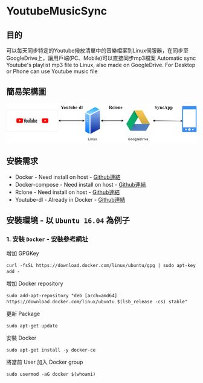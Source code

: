 # YoutubeMusicSync

## 目的
可以每天同步特定的Youtube撥放清單中的音樂檔案到Linux伺服器，在同步至GoogleDrive上，讓用戶端(PC、Mobile)可以直接同步mp3檔案
Automatic sync Youtube's playlist mp3 file to Linux, also made on GoogleDrive. For Desktop or Phone can use Youtube music file

## 簡易架構圖
![image](https://github.com/coreyborad/YoutubeMusicSync/blob/master/images/Readme_1.png)

## 安裝需求

* Docker - Need install on host - [Github連結](https://github.com/docker/docker-ce)
* Docker-compose - Need install on host - [Github連結](https://github.com/docker/compose)
* Rclone - Need install on host - [Github連結](https://github.com/ncw/rclone)
* Youtube-dl - Already in Docker - [Github連結](https://github.com/ytdl-org/youtube-dl)

## 安裝環境 - 以 `Ubuntu 16.04` 為例子

### 1. 安裝 `Docker` - [安裝參考網址](https://www.digitalocean.com/community/tutorials/how-to-install-and-use-docker-on-ubuntu-16-04)

增加 GPGKey

    curl -fsSL https://download.docker.com/linux/ubuntu/gpg | sudo apt-key add -

增加 Docker repository

    sudo add-apt-repository "deb [arch=amd64] https://download.docker.com/linux/ubuntu $(lsb_release -cs) stable"

更新 Package

    sudo apt-get update

安裝 Docker

    sudo apt-get install -y docker-ce

將當前 User 加入 Docker group

    sudo usermod -aG docker $(whoami)
